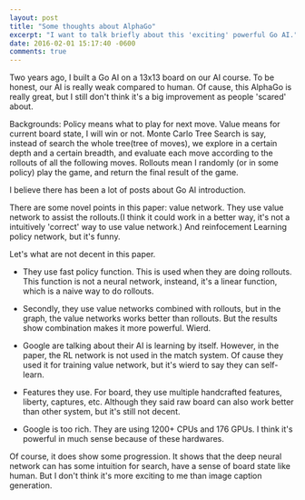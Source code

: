 ```yaml
---
layout: post
title: "Some thoughts about AlphaGo"
excerpt: "I want to talk briefly about this 'exciting' powerful Go AI."
date: 2016-02-01 15:17:40 -0600
comments: true
---
```


Two years ago, I built a Go AI on a 13x13 board on our AI course. To be honest, our AI is really weak compared to human. Of cause, this AlphaGo is really great, but I still don't think it's a big improvement as people 'scared' about.

Backgrounds:
Policy means what to play for next move. Value means for current board state, I will win or not.
Monte Carlo Tree Search is say, instead of search the whole tree(tree of moves), we explore in a certain depth and a certain breadth, and evaluate each move according to the rollouts of all the following moves.
Rollouts mean I randomly (or in some policy) play the game, and return the final result of the game.

I believe there has been a lot of posts about Go AI introduction.

There are some novel points in this paper: value network. They use value network to assist the rollouts.(I think it could work in a better way, it's not a intuitively 'correct' way to use value network.) And reinfocement Learning policy network, but it's funny.

Let's what are not decent in this paper.

- They use fast policy function. This is used when they are doing rollouts. This function is not a neural network, insteand, it's a linear function, which is a naive way to do rollouts.

- Secondly, they use value networks combined with rollouts, but in the graph, the value networks works better than rollouts. But the results show combination makes it more powerful. Wierd.

- Google are talking about their AI is learning by itself. However, in the paper, the RL network is not used in the match system. Of cause they used it for training value network, but it's wierd to say they can self-learn.

- Features they use. For board, they use multiple handcrafted features, liberty, captures, etc. Although they said raw board can also work better than other system, but it's still not decent.

- Google is too rich. They are using 1200+ CPUs and 176 GPUs. I think it's powerful in much sense because of these hardwares.

Of course, it does show some progression. It shows that the deep neural network can has some intuition for search, have a sense of board state like human. But I don't think it's more exciting to me than image caption generation.